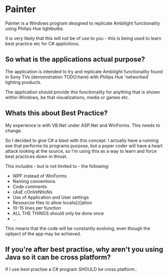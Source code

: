 # Painter
Painter is a Windows program designed to replicate Ambilight functionality using Philips Hue lightbulbs.

It is very likely that this will not be of use to you - this is being used to learn best practice etc for C# applictions.

## So what is the applications actual purpose?
The application is intended to try and replicate Ambilight functionality found in Sony TVs (demonstration TODO:here) with Philips Hue 'networked' lighting products.

The application should provide this functionality for anything that is shown within Windows, be that visualizations, media or games etc.

## Whats this about Best Practice?
My experience is with VB.Net under ASP.Net and WinForms. This needs to change.

So I decided to give C# a blast with this concept. I actually have a running exe that performs tis programs purpose, but a poper coder will have a heart attack looking at the source, so I'm using this as a way to learn and force best practices down m throat.

This includes - but is not limited to - the following:

* WPF instead of WinForms
* Naming conventions
* Code comments
* cAsE cOnVeNtIoNs
* Use of Application and User settings
* Resourcxe files to allow localis[z]ation
* 10-15 lines per function
* ALL THE THINGS should only be done once
* ...

This means that the code will be constantly evolving, even though the opbject of the app may be achieved. 

## If you're after best practise, why aren't you using Java so it can be cross platform?
If I use best practise a C# program SHOULD be cross platform..
